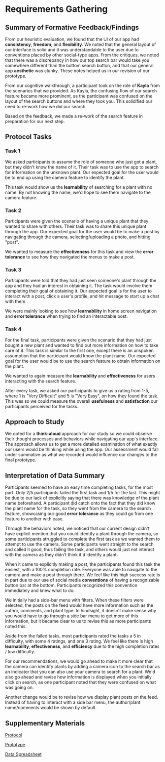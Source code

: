 # Requirements Gathering

## Summary of Formative Feedback/Findings

From our heuristic evaluation, we found that the UI of our app had **consistency**, **freedom**, and **flexibility**. We noted that the general layout of our interface is solid and it was understandable to the user due to conventions placed by other social-type apps. From the critiques, we noted that there was a discrepancy in how our top search bar would take you somewhere different than the bottom search button, and that our general app **aesthetic** was clunky. These notes helped us in our revision of our prototype.

From our cognitive walkthrough, a participant took on the role of **Kayla** from the scenarios that we provided. As Kayla, the confusing flow of our search feature became more prominent, as the participant was confused on the layout of the search buttons and where they took you. This solidified our need to re-work how we did our search. 

Based on the feedback, we made a re-work of the search feature in preparation for our next step. 

## Protocol Tasks

### Task 1

We asked participants to assume the role of someone who just got a plant, but they didn't know the name of it. Their task was to use the app to search for information on the unknown plant. Our expected goal for the user would be to end up using the camera feature to identify the plant.

This task would show us the **learnability** of searching for a plant with no name. By not knowing the name, we'd hope to see them navigate to the camera feature.

### Task 2

Participants were given the scenario of having a unique plant that they wanted to share with others. Their task was to share this unique plant through the app. Our expected goal for the user would be to make a post by navigating through the camera, selecting/uploading a photo, and hitting "post".

We wanted to measure the **effectiveness** for this task and view the **error tolerance** to see how they navigated the menus to make a post.

### Task 3

Participants were told that they had just seen someone's plant through the app and they had an interest in obtaining it. The task would involve them completing their goal of obtaining it. Our expected goal is for the user to interact with a post, click a user's profile, and hit message to start up a chat with them.

We were mainly looking to see how **learnability** in home screen navigation and **error tolerance** when trying to find an interactable post.

### Task 4

For the final task, participants were given the scenario that they had just bought a new plant and wanted to find out more information on how to take care of it. This task is similar to the first one, except there is an unspoken assumption that the participant would know the plant name. Our expected goal for the user would be to use the search feature to obtain information on the plant.

We wanted to again measure the **learnability** and **effectiveness** for users interacting with the search feature.

After every task, we asked our participants to give us a rating from 1-5, where 1 is "Very Difficult" and 5 is "Very Easy", on how they found the task. This was so we could measure the overall **usefulness** and **satisfaction** our participants perceived for the tasks.

## Approach to Study

We opted for a **think-aloud** approach for our study so we could observe their thought processes and behaviors while navigating our app's interface. The approach allows us to get a more detailed examination of what exactly our users would be thinking while using the app. Our assessment would fall under summative as what we recorded would influence our changes to the final prototype. 

## Interpretation of Data Summary

Participants seemed to have an easy time completing tasks, for the most part. Only 2/5 participants failed the first task and 1/5 for the last. This might be due to our lack of explicitly saying that there was knowledge of the plant name beforehand. A participant did catch onto the fact that they did know the plant name for the task, so they went from the camera to the search feature, showcasing our good **error tolerance** as they could go from one feature to another with ease.

Through the behaviors noted, we noticed that our current design didn't have explicit mention that you could identify a plant through the camera, so some participants struggled to complete the first task as we wanted them to attempt to use the camera. Some participants went straight to the search and called it good, thus failing the task, and others would just not interact with the camera as they didn't think it'd identify a plant. 

When it came to explicitly making a post, the participants found this task the easiest, with a 100% completion rate. Everyone was able to navigate to the camera and make a post through there. We feel like this high success rate is in part due to our use of social media **conventions** of having a recognizable button bar at the bottom. Participants recognized this convention immediately and knew what to do.

We initially had a side-bar menu with filters. When these filters were selected, the posts on the feed would have more information such as the author, comments, and plant type. In hindsight, it doesn't make sense why you would have to go through a side bar menu to get more of this information, but it became clear to us to revise this as more participants noted this.

Aside from the failed tasks, most participants rated the tasks a 5 in difficulty, with some 4 ratings, and one 3 rating. We feel like there is high **learnability**, **effectiveness**, and **efficiency** due to the high completion rates / low difficulty.

For our recommendations, we would go ahead to make it more clear that the camera can identify plants by adding a camera icon to the search bar as an indicator that you can also use your camera to search for a plant. We'd also go ahead and revise how information is displayed when you initially click on search, as one participant noted that they were confused on what was going on.

Another change would be to revise how we display plant posts on the feed. Instead of having to interact with a side bar menu, the author/plant name/comments would be shown by default.

## Supplementary Materials

[Protocol](plant-social-protocol.pdf)

[Prototype](#)

[Data Spreadsheet](plant-social-data.pdf)
